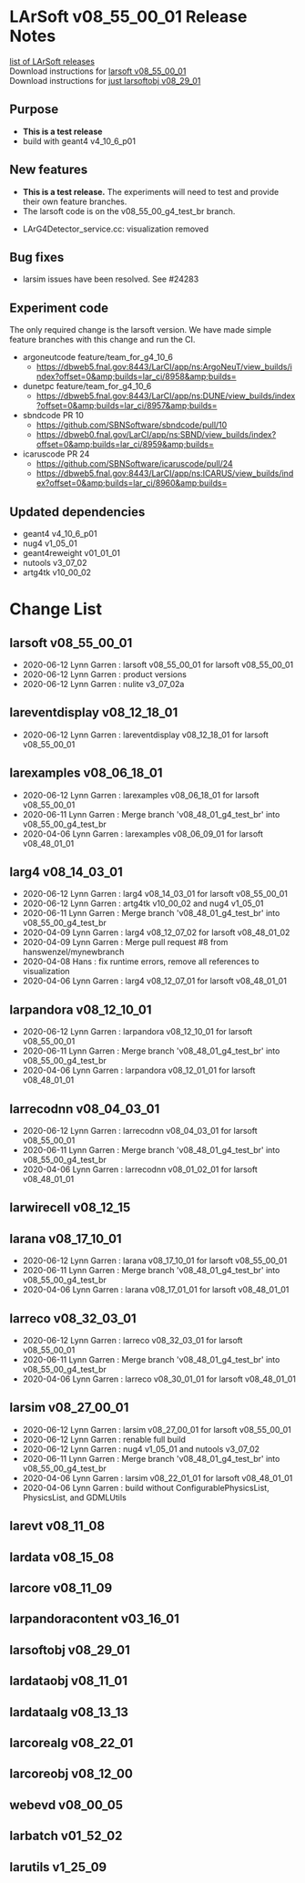 # LArSoft v08_55_00_01 Release Notes



[list of LArSoft releases](LArSoft_release_list)  
Download instructions for [larsoft v08_55_00_01](https://scisoft.fnal.gov/scisoft/bundles/larsoft/v08_55_00_01/larsoft-v08_55_00_01.html)  
Download instructions for [just larsoftobj v08_29_01](https://scisoft.fnal.gov/scisoft/bundles/larsoftobj/v08_29_01/larsoftobj-v08_29_01.html)

## Purpose

-   **This is a test release**
-   build with geant4 v4_10_6_p01

## New features

-   **This is a test release.** The experiments will need to test and provide their own feature branches.
-   The larsoft code is on the v08_55_00_g4_test_br branch.

<!-- -->

-   LArG4Detector_service.cc: visualization removed

## Bug fixes

-   larsim issues have been resolved. See \#24283

## Experiment code

The only required change is the larsoft version. We have made simple feature branches with this change and run the CI.

-   argoneutcode feature/team_for_g4_10_6
    -   https://dbweb5.fnal.gov:8443/LarCI/app/ns:ArgoNeuT/view_builds/index?offset=0&amp;builds=lar_ci/8958&amp;builds=
-   dunetpc feature/team_for_g4_10_6
    -   https://dbweb5.fnal.gov:8443/LarCI/app/ns:DUNE/view_builds/index?offset=0&amp;builds=lar_ci/8957&amp;builds=
-   sbndcode PR 10
    -   https://github.com/SBNSoftware/sbndcode/pull/10
    -   https://dbweb0.fnal.gov/LarCI/app/ns:SBND/view_builds/index?offset=0&amp;builds=lar_ci/8959&amp;builds=
-   icaruscode PR 24
    -   https://github.com/SBNSoftware/icaruscode/pull/24
    -   https://dbweb5.fnal.gov:8443/LarCI/app/ns:ICARUS/view_builds/index?offset=0&amp;builds=lar_ci/8960&amp;builds=

## Updated dependencies

-   geant4 v4_10_6_p01
-   nug4 v1_05_01
-   geant4reweight v01_01_01
-   nutools v3_07_02
-   artg4tk v10_00_02

# Change List

## larsoft v08_55_00_01

-   2020-06-12 Lynn Garren : larsoft v08_55_00_01 for larsoft v08_55_00_01
-   2020-06-12 Lynn Garren : product versions
-   2020-06-12 Lynn Garren : nulite v3_07_02a

## lareventdisplay v08_12_18_01

-   2020-06-12 Lynn Garren : lareventdisplay v08_12_18_01 for larsoft v08_55_00_01

## larexamples v08_06_18_01

-   2020-06-12 Lynn Garren : larexamples v08_06_18_01 for larsoft v08_55_00_01
-   2020-06-11 Lynn Garren : Merge branch 'v08_48_01_g4_test_br' into v08_55_00_g4_test_br
-   2020-04-06 Lynn Garren : larexamples v08_06_09_01 for larsoft v08_48_01_01

## larg4 v08_14_03_01

-   2020-06-12 Lynn Garren : larg4 v08_14_03_01 for larsoft v08_55_00_01
-   2020-06-12 Lynn Garren : artg4tk v10_00_02 and nug4 v1_05_01
-   2020-06-11 Lynn Garren : Merge branch 'v08_48_01_g4_test_br' into v08_55_00_g4_test_br
-   2020-04-09 Lynn Garren : larg4 v08_12_07_02 for larsoft v08_48_01_02
-   2020-04-09 Lynn Garren : Merge pull request \#8 from hanswenzel/mynewbranch
-   2020-04-08 Hans : fix runtime errors, remove all references to visualization
-   2020-04-06 Lynn Garren : larg4 v08_12_07_01 for larsoft v08_48_01_01

## larpandora v08_12_10_01

-   2020-06-12 Lynn Garren : larpandora v08_12_10_01 for larsoft v08_55_00_01
-   2020-06-11 Lynn Garren : Merge branch 'v08_48_01_g4_test_br' into v08_55_00_g4_test_br
-   2020-04-06 Lynn Garren : larpandora v08_12_01_01 for larsoft v08_48_01_01

## larrecodnn v08_04_03_01

-   2020-06-12 Lynn Garren : larrecodnn v08_04_03_01 for larsoft v08_55_00_01
-   2020-06-11 Lynn Garren : Merge branch 'v08_48_01_g4_test_br' into v08_55_00_g4_test_br
-   2020-04-06 Lynn Garren : larrecodnn v08_01_02_01 for larsoft v08_48_01_01

## larwirecell v08_12_15

## larana v08_17_10_01

-   2020-06-12 Lynn Garren : larana v08_17_10_01 for larsoft v08_55_00_01
-   2020-06-11 Lynn Garren : Merge branch 'v08_48_01_g4_test_br' into v08_55_00_g4_test_br
-   2020-04-06 Lynn Garren : larana v08_17_01_01 for larsoft v08_48_01_01

## larreco v08_32_03_01

-   2020-06-12 Lynn Garren : larreco v08_32_03_01 for larsoft v08_55_00_01
-   2020-06-11 Lynn Garren : Merge branch 'v08_48_01_g4_test_br' into v08_55_00_g4_test_br
-   2020-04-06 Lynn Garren : larreco v08_30_01_01 for larsoft v08_48_01_01

## larsim v08_27_00_01

-   2020-06-12 Lynn Garren : larsim v08_27_00_01 for larsoft v08_55_00_01
-   2020-06-12 Lynn Garren : renable full build
-   2020-06-12 Lynn Garren : nug4 v1_05_01 and nutools v3_07_02
-   2020-06-11 Lynn Garren : Merge branch 'v08_48_01_g4_test_br' into v08_55_00_g4_test_br
-   2020-04-06 Lynn Garren : larsim v08_22_01_01 for larsoft v08_48_01_01
-   2020-04-06 Lynn Garren : build without ConfigurablePhysicsList, PhysicsList, and GDMLUtils

## larevt v08_11_08

## lardata v08_15_08

## larcore v08_11_09

## larpandoracontent v03_16_01

## larsoftobj v08_29_01

## lardataobj v08_11_01

## lardataalg v08_13_13

## larcorealg v08_22_01

## larcoreobj v08_12_00

## webevd v08_00_05

## larbatch v01_52_02

## larutils v1_25_09
